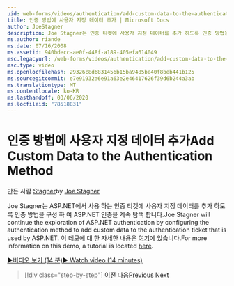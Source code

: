 ```yaml
---
uid: web-forms/videos/authentication/add-custom-data-to-the-authentication-method
title: 인증 방법에 사용자 지정 데이터 추가 | Microsoft Docs
author: JoeStagner
description: Joe Stagner는 인증 티켓에 사용자 지정 데이터를 추가 하도록 인증 방법을 구성 하 여 ASP.NET 인증을 계속 탐색 합니다 ...
ms.author: riande
ms.date: 07/16/2008
ms.assetid: 940bdecc-ae0f-448f-a189-405efa614049
msc.legacyurl: /web-forms/videos/authentication/add-custom-data-to-the-authentication-method
msc.type: video
ms.openlocfilehash: 29326c8d6831456b15ba9485be40f8beb441b125
ms.sourcegitcommit: e7e91932a6e91a63e2e46417626f39d6b244a3ab
ms.translationtype: MT
ms.contentlocale: ko-KR
ms.lasthandoff: 03/06/2020
ms.locfileid: "78518831"
---
```

# <a name="add-custom-data-to-the-authentication-method"></a><span data-ttu-id="b6113-103">인증 방법에 사용자 지정 데이터 추가</span><span class="sxs-lookup"><span data-stu-id="b6113-103">Add Custom Data to the Authentication Method</span></span>

<span data-ttu-id="b6113-104">만든 사람 [Stagner](https://github.com/JoeStagner)</span><span class="sxs-lookup"><span data-stu-id="b6113-104">by [Joe Stagner](https://github.com/JoeStagner)</span></span>

<span data-ttu-id="b6113-105">Joe Stagner는 ASP.NET에서 사용 하는 인증 티켓에 사용자 지정 데이터를 추가 하도록 인증 방법을 구성 하 여 ASP.NET 인증을 계속 탐색 합니다.</span><span class="sxs-lookup"><span data-stu-id="b6113-105">Joe Stagner will continue the exploration of ASP.NET authentication by configuring the authentication method to add custom data to the authentication ticket that is used by ASP.NET.</span></span> <span data-ttu-id="b6113-106">이 데모에 대 한 자세한 내용은 [여기](../../overview/older-versions-security/introduction/forms-authentication-configuration-and-advanced-topics-vb.md)에 있습니다.</span><span class="sxs-lookup"><span data-stu-id="b6113-106">For more information on this demo, a tutorial is located [here](../../overview/older-versions-security/introduction/forms-authentication-configuration-and-advanced-topics-vb.md).</span></span>

[<span data-ttu-id="b6113-107">&#9654;비디오 보기 (14 분)</span><span class="sxs-lookup"><span data-stu-id="b6113-107">&#9654; Watch video (14 minutes)</span></span>](https://channel9.msdn.com/Blogs/ASP-NET-Site-Videos/add-custom-data-to-the-authentication-method)

> [!div class="step-by-step"]
> <span data-ttu-id="b6113-108">[이전](forms-login-custom-key-configuration.md)
> [다음](use-custom-principal-objects.md)</span><span class="sxs-lookup"><span data-stu-id="b6113-108">[Previous](forms-login-custom-key-configuration.md)
[Next](use-custom-principal-objects.md)</span></span>
